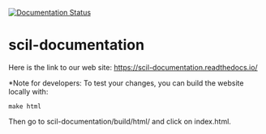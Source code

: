 [![Documentation Status](https://readthedocs.org/projects/scil-documentation/badge/?version=latest)](https://scil-documentation.readthedocs.io/en/latest/?badge=latest)

# scil-documentation

Here is the link to our web site: https://scil-documentation.readthedocs.io/


*Note for developers: To test your changes, you can build the website locally with:

    make html

Then go to scil-documentation/build/html/  and click on index.html.
